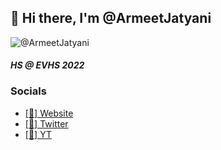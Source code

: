 ## 👋 Hi there, I'm @ArmeetJatyani
![@ArmeetJatyani](https://github-readme-stats.vercel.app/api?username=TrashToggled&count_private=true&show_icons=true&theme=tokyonight)

#### *HS @ EVHS 2022*
### Socials
- [[🔗] Website](https://armeetjatyani.com)
- [[💬] Twitter](https://twitter.com/ArmeetJatyani)
- [[🎥] YT](https://www.youtube.com/channel/UC5w7WX_AEl9oAE01fz0-veQ)
